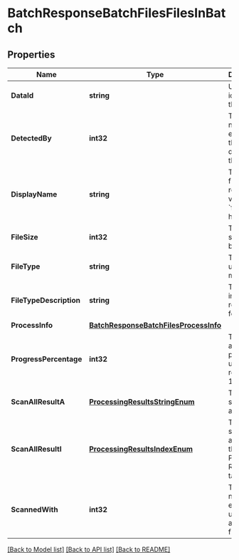# BatchResponseBatchFilesFilesInBatch

## Properties

Name | Type | Description | Notes
------------ | ------------- | ------------- | -------------
**DataId** | **string** | Unique identifer for the file. | [optional] 
**DetectedBy** | **int32** | Total number of engines that detected this file. | [optional] 
**DisplayName** | **string** | The filename reported via &#x60;filename&#x60; header. | [optional] 
**FileSize** | **int32** | Total file size in bytes. | [optional] 
**FileType** | **string** | The filetype using mimetype. | [optional] 
**FileTypeDescription** | **string** | The filetype in human readable format. | [optional] 
**ProcessInfo** | [**BatchResponseBatchFilesProcessInfo**](BatchResponse_batch_files_process_info.md) |  | [optional] 
**ProgressPercentage** | **int32** | Track analysis progress until reaches 100. | [optional] 
**ScanAllResultA** | [**ProcessingResultsStringEnum**](ProcessingResultsStringEnum.md) | The overall scan result as string | [optional] 
**ScanAllResultI** | [**ProcessingResultsIndexEnum**](ProcessingResultsIndexEnum.md) | The overall scan result as index in the Processing Results table. | [optional] 
**ScannedWith** | **int32** | The total number of engines used to analyze this file. | [optional] 

[[Back to Model list]](../README.md#documentation-for-models) [[Back to API list]](../README.md#documentation-for-api-endpoints) [[Back to README]](../README.md)


